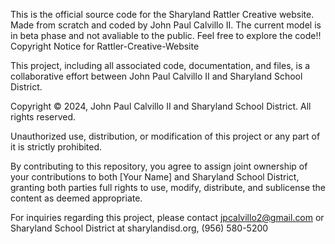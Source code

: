 This is the official source code for the Sharyland Rattler Creative website. Made from scratch and coded by John Paul Calvillo II. 
The current model is in beta phase and not avaliable to the public. Feel free to explore the code!! 
Copyright Notice for Rattler-Creative-Website

This project, including all associated code, documentation, and files, is a collaborative effort between John Paul Calvillo II and Sharyland School District.

Copyright © 2024, John Paul Calvillo II and Sharyland School District. All rights reserved.

Unauthorized use, distribution, or modification of this project or any part of it is strictly prohibited.

By contributing to this repository, you agree to assign joint ownership of your contributions to both [Your Name] and Sharyland School District, granting both parties full rights to use, modify, distribute, and sublicense the content as deemed appropriate.

For inquiries regarding this project, please contact jpcalvillo2@gmail.com or Sharyland School District at sharylandisd.org, (956) 580-5200


